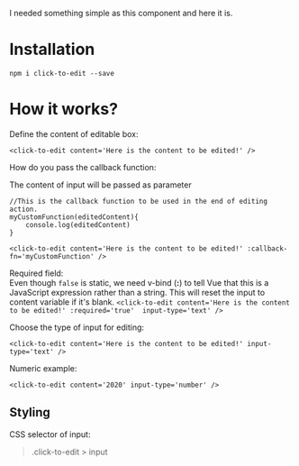 
I needed something simple as this component and here it is.

# Installation

`npm i click-to-edit --save`

  

# How it works?

Define the content of editable box:

`<click-to-edit content='Here is the content to be edited!' />`


How do you pass the callback function:

The content of input will be passed as parameter

    //This is the callback function to be used in the end of editing action.
    myCustomFunction(editedContent){
	    console.log(editedContent)
    }

`<click-to-edit content='Here is the content to be edited!' :callback-fn='myCustomFunction' />`

  
Required field:  
Even though `false` is static, we need v-bind (**:**) to tell Vue that this is a JavaScript expression rather than a string. 
This will reset the input to content variable if it's blank.
`<click-to-edit content='Here is the content to be edited!' :required='true'  input-type='text' />`

Choose the type of input for editing:

`<click-to-edit content='Here is the content to be edited!' input-type='text' />`

Numeric example:

`<click-to-edit content='2020' input-type='number' />`

## Styling
CSS selector of input:

> .click-to-edit > input

